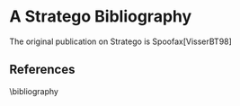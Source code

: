 # A Stratego Bibliography

The original publication on Stratego is Spoofax[VisserBT98]


## References

\bibliography
